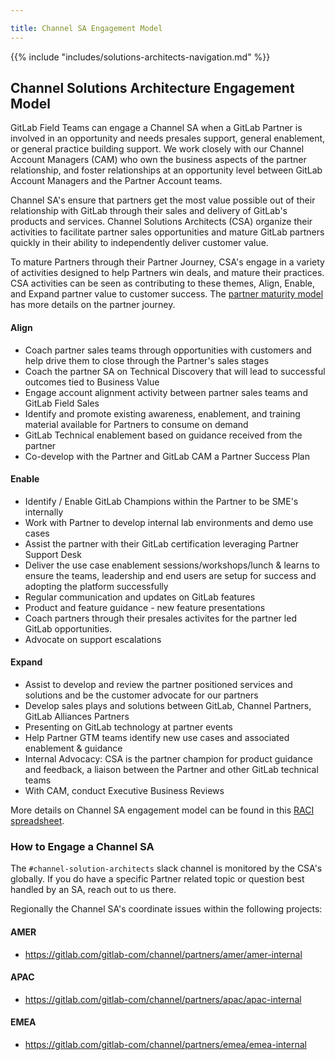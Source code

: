 ```yaml
---

title: Channel SA Engagement Model
---
```







{{% include "includes/solutions-architects-navigation.md" %}}


## Channel Solutions Architecture Engagement Model

GitLab Field Teams can engage a Channel SA when a GitLab Partner is involved in an opportunity and needs presales support, general enablement, or general practice building support.  We work closely with our Channel Account Managers (CAM) who own the business aspects of the partner relationship, and foster relationships at an opportunity level between GitLab Account Managers and the Partner Account teams.

Channel SA's ensure that partners get the most value possible out of their relationship with GitLab through their sales and delivery of GitLab's products and services. Channel Solutions Architects (CSA) organize their activities to facilitate partner sales opportunities and mature GitLab partners quickly in their ability to independently deliver customer value.

To mature Partners through their Partner Journey, CSA's engage in a variety of activities designed to help Partners win deals, and mature their practices.  CSA activities can be seen as contributing to these themes, Align, Enable, and Expand partner value to customer success. The [partner maturity model](https://about.gitlab.com/handbook/resellers/services/#partner-capabilities-journey) has more details on the partner journey.

#### Align

- Coach partner sales teams through opportunities with customers and help drive them to close through the Partner's sales stages
- Coach the partner SA on Technical Discovery that will lead to successful outcomes tied to Business Value
- Engage account alignment activity between partner sales teams and GitLab Field Sales
- Identify and promote existing awareness, enablement, and training material available for Partners to consume on demand
- GitLab Technical enablement based on guidance received from the partner
- Co-develop with the Partner and GitLab CAM a Partner Success Plan

#### Enable

- Identify / Enable GitLab Champions within the Partner to be SME's internally
- Work with Partner to develop internal lab environments and demo use cases
- Assist the partner with their GitLab certification leveraging Partner Support Desk
- Deliver the use case enablement sessions/workshops/lunch & learns to ensure the teams, leadership and end users are setup for success and adopting the platform successfully
- Regular communication and updates on GitLab features
- Product and feature guidance - new feature presentations
- Coach partners through their presales activites for the partner led GitLab opportunities.
- Advocate on support escalations

#### Expand

- Assist to develop and review the partner positioned services and solutions and be the customer advocate for our partners 
- Develop sales plays and solutions between GitLab, Channel Partners, GitLab Alliances Partners
- Presenting on GitLab technology at partner events
- Help Partner GTM teams identify new use cases and associated enablement & guidance
- Internal Advocacy: CSA is the partner champion for product guidance and feedback, a liaison between the Partner and other GitLab technical teams
- With CAM, conduct Executive Business Reviews

More details on Channel SA engagement model can be found in this [RACI spreadsheet](https://docs.google.com/spreadsheets/d/1AxDrQp2HeIXfomw8QRrb0gemQCHktt_BR3ufpLTtxNc/).

### How to Engage a Channel SA

The `#channel-solution-architects` slack channel is monitored by the CSA's globally.  If you do have a specific Partner related topic or question best handled by an SA, reach out to us there.

Regionally the Channel SA's coordinate issues within the following projects:

#### AMER

- https://gitlab.com/gitlab-com/channel/partners/amer/amer-internal

#### APAC

- https://gitlab.com/gitlab-com/channel/partners/apac/apac-internal

#### EMEA

- https://gitlab.com/gitlab-com/channel/partners/emea/emea-internal

